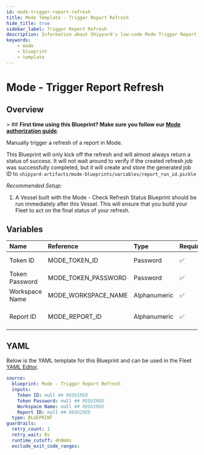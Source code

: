 ```yaml
---
id: mode-trigger-report-refresh
title: Mode Template - Trigger Report Refresh
hide_title: true
sidebar_label: Trigger Report Refresh
description: Information about Shipyard's low-code Mode Trigger Report Refresh blueprint. Trigger a Mode report to refresh immediately.
keywords:
    - mode
    - blueprint
    - template
---
```


# Mode - Trigger Report Refresh

## Overview

&gt; ## **First time using this Blueprint? Make sure you follow our [Mode authorization guide](https://www.shipyardapp.com/docs/blueprint-library/mode/mode-authorization/)**.

Manually trigger a refresh of a report in Mode.

This Blueprint will only kick off the refresh and will almost always return a status of success. It will not wait around to verify if the created refresh job was successfully completed, but it will create and store the generated job ID to `shipyard-artifacts/mode-blueprints/variables/report_run_id.pickle`

*Recommended Setup:*
1. A Vessel built with the Mode - Check Refresh Status Blueprint should be run immediately after this Vessel. This will ensure that you build your Fleet to act on the final status of your refresh.



## Variables

| Name | Reference | Type | Required | Default | Options | Description |
|:---|:---|:---|:---|:---|:---|:---|
| Token ID | MODE_TOKEN_ID | Password | :white_check_mark: | - | - | The ID of the Token used to authenticate with Mode. |
| Token Password | MODE_TOKEN_PASSWORD | Password | :white_check_mark: | - | - | The Token Password associated to the Token ID used to authenticate with Mode. |
| Workspace Name | MODE_WORKSPACE_NAME | Alphanumeric | :white_check_mark: | - | - | Typically found in the URL structure as https://app.mode.com/ACCOUNT_NAME/ |
| Report ID | MODE_REPORT_ID | Alphanumeric | :white_check_mark: | - | - | Numeric ID of the report you want to download, typically found at the end of the URL. |


## YAML

Below is the YAML template for this Blueprint and can be used in the Fleet [YAML Editor](../../reference/fleets/yaml-editor.md).

```yaml
source:
  blueprint: Mode - Trigger Report Refresh
  inputs:
    Token ID: null ## REQUIRED
    Token Password: null ## REQUIRED
    Workspace Name: null ## REQUIRED
    Report ID: null ## REQUIRED
  type: BLUEPRINT
guardrails:
  retry_count: 1
  retry_wait: 0s
  runtime_cutoff: 4h0m0s
  exclude_exit_code_ranges:
```
